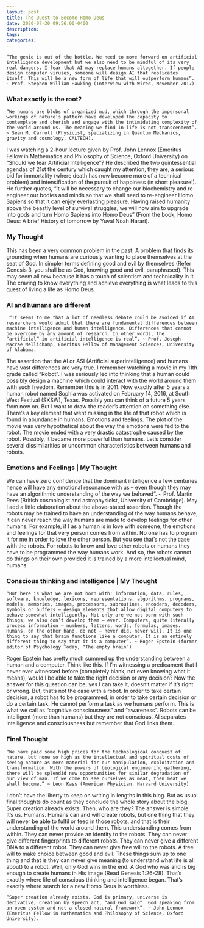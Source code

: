 ```yaml
---
layout: post
title: The Quest to Become Homo Deus
date: 2020-07-30 09:56:00-0400
description: 
tags:
categories:
---
```

```“The genie is out of the bottle. We need to move forward on artificial intelligence development but we also need to be mindful of its very real dangers. I fear that AI may replace humans altogether. If people design computer viruses, someone will design AI that replicates itself. This will be a new form of life that will outperform humans”. ~ Prof. Stephen William Hawking (Interview with Wired, November 2017)```

### What exactly is the root?

```“We humans are blobs of organized mud, which through the impersonal workings of nature’s pattern have developed the capacity to contemplate and cherish and engage with the intimidating complexity of the world around us. The meaning we find in life is not transcendent”. ~ Sean M. Carroll (Physicist, specializing in Quantum Mechanics, gravity and cosmology, CALTECH).``` 

I was watching a 2-hour lecture given by Prof. John Lennox (Emeritus Fellow in Mathematics and Philosophy of Science, Oxford University) on “Should we fear Artificial Intelligence”? He described the two quintessential agendas of 21st the century which caught my attention, they are, a serious bid for immortality (where death has now become more of a technical problem) and intensification of the pursuit of happiness (in short pleasure!). He further quotes, “It will be necessary to change our biochemistry and re-engineer our bodies and minds so that we shall need to re-engineer Homo Sapiens so that it can enjoy everlasting pleasure. Having raised humanity above the beastly level of survival struggles, we will now aim to upgrade into gods and turn Homo Sapiens into Homo Deus” (From the book, Homo Deus: A brief History of tomorrow by Yuval Noah Harari).

### My Thought
This has been a very common problem in the past. A problem that finds its grounding when humans are curiously wanting to place themselves at the seat of God. In simpler terms defining good and evil by themselves (Refer Genesis 3, you shall be as God, knowing good and evil, paraphrased). This may seem all new because it has a touch of scientism and technicality in it. The craving to know everything and achieve everything is what leads to this quest of living a life as Homo Deus.

### AI and humans are different
``` “It seems to me that a lot of needless debate could be avoided if AI researchers would admit that there are fundamental differences between machine intelligence and human intelligence. Differences that cannot be overcome by any amount of research. In other words, the “artificial” in artificial intelligence is real”. ~ Prof. Joseph Macrae Mellichamp, Emeritus Fellow of Management Sciences, University of Alabama.``` 

The assertion that the AI or ASI (Artificial superintelligence) and humans have vast differences are very true. I remember watching a movie in my 11th grade called “Robot”. I was seriously led into thinking that a human could possibly design a machine which could interact with the world around them with such freedom. Remember this is in 2011. Now exactly after 5 years a human robot named Sophia was activated on February 14, 2016, at South West Festival (SXSW), Texas. Possibly you can think of a future 5 years from now on. But I want to draw the reader’s attention on something else. There’s a key element that went missing in the life of that robot which is found in abundance in humans. Emotions and feelings. The plot of the movie was very hypothetical about the way the emotions were fed to the robot. The movie ended with a very drastic catastrophe caused by the robot. Possibly, it became more powerful than humans. Let’s consider several dissimilarities or uncommon characteristics between humans and robots.

### Emotions and Feelings | My Thought
We can have zero confidence that the dominant intelligence a few centuries hence will have any emotional resonance with us – even though they may have an algorithmic understanding of the way we behaved”. ~ Prof. Martin Rees (British cosmologist and astrophysicist, University of Cambridge). May I add a little elaboration about the above-stated assertion. Though the robots may be trained to have an understanding of the way humans behave, it can never reach the way humans are made to develop feelings for other humans. For example, if I as a human is in love with someone, the emotions and feelings for that very person comes from within. No one has to program it for me in order to love the other person. But you see that’s not the case with the robots. For robots to know and love other robots or humans they have to be programmed the way humans work. And so, the robots cannot do things on their own provided it is trained by a more intellectual mind, humans.

### Conscious thinking and intelligence | My Thought
```“But here is what we are not born with: information, data, rules, software, knowledge, lexicons, representations, algorithms, programs, models, memories, images, processors, subroutines, encoders, decoders, symbols or buffers – design elements that allow digital computers to behave somewhat intelligently. Not only are we not born with such things, we also don’t develop them – ever. Computers, quite literally process information – numbers, letters, words, formulas, images. Humans, on the other hand, do not – never did, never will. It is one thing to say that brain functions like a computer. It is an entirely different thing to say that it is a computer”. ~ Roger Epstein (former editor of Psychology Today, “The empty brain”).```

Roger Epstein has pretty much summed up the understanding between a human and a computer. Think like this. If I’m witnessing a predicament that I never ever witnessed before (completely blank, not even knowing what it means), would I be able to take the right decision or any decision? Now the answer for this question can be, yes I can take it, doesn’t matter if it’s right or wrong. But, that’s not the case with a robot. In order to take certain decision, a robot has to be programmed, in order to take certain decision or do a certain task. He cannot perform a task as we humans perform. This is what we call as “cognitive consciousness” and “awareness”. Robots can be intelligent (more than humans) but they are not conscious. AI separates intelligence and consciousness but remember that God links them.

### Final Thought
```“We have paid some high prices for the technological conquest of nature, but none so high as the intellectual and spiritual costs of seeing nature as mere material for our manipulation, exploitation and transformation. With the powers of biological engineering gathering, there will be splendid new opportunities for similar degradation of our view of man. If we come to see ourselves as meat, then meat we shall become.” ~ Leon Kass (American Physician, Harvard University)``` 

I don’t have the liberty to keep on writing in lengths in this blog. But as usual final thoughts do count as they conclude the whole story about the blog. Super creation already exists. Then, who are they? The answer is simple. It’s us. Humans. Humans can and will create robots, but one thing that they will never be able to fulfil or feed in those robots, and that is their understanding of the world around them. This understanding comes from within. They can never provide an identity to the robots. They can never give different fingerprints to different robots. They can never give a different DNA to a different robot. They can never give free will to the robots. A free will to make choice between good and evil. These things sum up to one thing and that is they can never give meaning (to understand what
life is all about) to a robot. Well, only God wins in the end. A God who was and is big enough to create humans in His image (Read Genesis 1:26-28). That’s exactly where life of conscious thinking and intelligence began. That’s exactly where search for a new Homo Deus is worthless. 

```“Super creation already exists. God is primary, universe is derivative, Creation by speech act, “and God said”. God speaking from an open system and not a closed natural framework”. ~ John Lennox (Emeritus Fellow in Mathematics and Philosophy of Science, Oxford University).```
